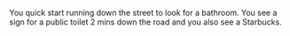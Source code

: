 You quick start running down the street to look for a bathroom. 
You see a sign for a public toilet 2 mins down the road and you also see a Starbucks.
